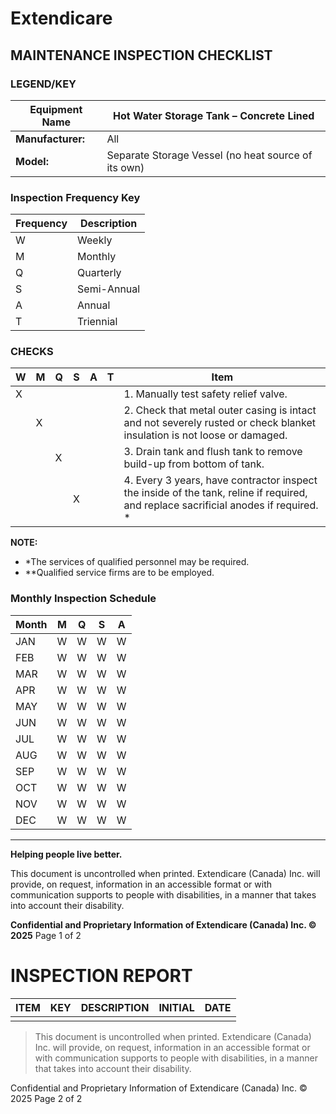 # Extendicare
## MAINTENANCE INSPECTION CHECKLIST

### LEGEND/KEY
| Equipment Name                               | Hot Water Storage Tank – Concrete Lined |
|----------------------------------------------|-----------------------------------------|
| **Manufacturer:**                            | All                                     |
| **Model:**                                   | Separate Storage Vessel (no heat source of its own) |

### Inspection Frequency Key
| Frequency | Description      |
|-----------|------------------|
| W         | Weekly           |
| M         | Monthly          |
| Q         | Quarterly        |
| S         | Semi-Annual      |
| A         | Annual           |
| T         | Triennial       |

### CHECKS
| W | M | Q | S | A | T | Item                                                                 |
|---|---|---|---|---|---|----------------------------------------------------------------------|
| X |   |   |   |   |   | 1. Manually test safety relief valve.                                |
|   | X |   |   |   |   | 2. Check that metal outer casing is intact and not severely rusted or check blanket insulation is not loose or damaged. |
|   |   | X |   |   |   | 3. Drain tank and flush tank to remove build-up from bottom of tank. |
|   |   |   | X |   |   | 4. Every 3 years, have contractor inspect the inside of the tank, reline if required, and replace sacrificial anodes if required. * |

**NOTE:**
- *The services of qualified personnel may be required.
- **Qualified service firms are to be employed.

### Monthly Inspection Schedule
| Month | M | Q | S | A |
|-------|---|---|---|---|
| JAN   | W | W | W | W |
| FEB   | W | W | W | W |
| MAR   | W | W | W | W |
| APR   | W | W | W | W |
| MAY   | W | W | W | W |
| JUN   | W | W | W | W |
| JUL   | W | W | W | W |
| AUG   | W | W | W | W |
| SEP   | W | W | W | W |
| OCT   | W | W | W | W |
| NOV   | W | W | W | W |
| DEC   | W | W | W | W |

----

**Helping people live better.**

This document is uncontrolled when printed. Extendicare (Canada) Inc. will provide, on request, information in an accessible format or with communication supports to people with disabilities, in a manner that takes into account their disability.

**Confidential and Proprietary Information of Extendicare (Canada) Inc. © 2025**
Page 1 of 2

# INSPECTION REPORT

| ITEM | KEY | DESCRIPTION | INITIAL | DATE |
|------|-----|-------------|---------|------|
|      |     |             |         |      |

> This document is uncontrolled when printed. Extendicare (Canada) Inc. will provide, on request, information in an accessible format or with communication supports to people with disabilities, in a manner that takes into account their disability.

Confidential and Proprietary Information of Extendicare (Canada) Inc. © 2025
Page 2 of 2
